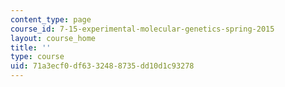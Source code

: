 ```yaml
---
content_type: page
course_id: 7-15-experimental-molecular-genetics-spring-2015
layout: course_home
title: ''
type: course
uid: 71a3ecf0-df63-3248-8735-dd10d1c93278
---
```

